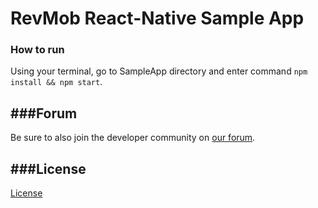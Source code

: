 # RevMob React-Native Sample App
### How to run

Using your terminal, go to SampleApp directory and enter command `npm install && npm start`.

###Forum
-------
Be sure to also join the developer community on
[our forum](http://forum.revmobmobileadnetwork.com/).

###License
-------
[License](/LICENSE)
